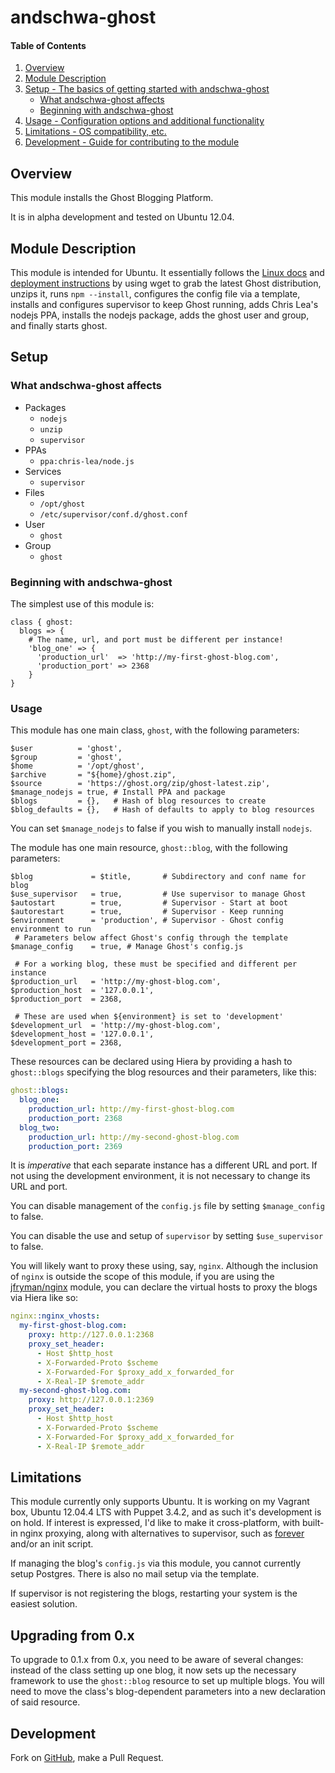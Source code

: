 # andschwa-ghost

#### Table of Contents

1. [Overview](#overview)
2. [Module Description](#module-description)
3. [Setup - The basics of getting started with andschwa-ghost](#setup)
    * [What andschwa-ghost affects](#what-andschwa-ghost-affects)
    * [Beginning with andschwa-ghost](#beginning-with-andschwa-ghost)
4. [Usage - Configuration options and additional functionality](#usage)
5. [Limitations - OS compatibility, etc.](#limitations)
6. [Development - Guide for contributing to the module](#development)

## Overview

This module installs the Ghost Blogging Platform.

It is in alpha development and tested on Ubuntu 12.04.

## Module Description

This module is intended for Ubuntu. It essentially follows the
[Linux docs](http://docs.ghost.org/installation/linux/) and
[deployment instructions](http://docs.ghost.org/installation/deploy/)
by using wget to grab the latest Ghost distribution, unzips it, runs
`npm --install`, configures the config file via a template, installs
and configures supervisor to keep Ghost running, adds Chris Lea's
nodejs PPA, installs the nodejs package, adds the ghost user and
group, and finally starts ghost.

## Setup

### What andschwa-ghost affects

* Packages
    * `nodejs`
	* `unzip`
	* `supervisor`
* PPAs
    * `ppa:chris-lea/node.js`
* Services
    * `supervisor`
* Files
    * `/opt/ghost`
    * `/etc/supervisor/conf.d/ghost.conf`
* User
    * `ghost`
* Group
    * `ghost`

### Beginning with andschwa-ghost

The simplest use of this module is:

```puppet
class { ghost:
  blogs => {
    # The name, url, and port must be different per instance!
    'blog_one' => {
      'production_url'  => 'http://my-first-ghost-blog.com',
      'production_port' => 2368
    }
}
```

### Usage

This module has one main class, `ghost`, with the following
parameters:

```puppet
$user          = 'ghost',
$group         = 'ghost',
$home          = '/opt/ghost',
$archive       = "${home}/ghost.zip",
$source        = 'https://ghost.org/zip/ghost-latest.zip',
$manage_nodejs = true, # Install PPA and package
$blogs         = {},   # Hash of blog resources to create
$blog_defaults = {},   # Hash of defaults to apply to blog resources
```

You can set `$manage_nodejs` to false if you wish to manually install
`nodejs`.

The module has one main resource, `ghost::blog`, with the following
parameters:

```puppet
$blog             = $title,       # Subdirectory and conf name for blog
$use_supervisor   = true,         # Use supervisor to manage Ghost
$autostart        = true,         # Supervisor - Start at boot
$autorestart      = true,         # Supervisor - Keep running
$environment      = 'production', # Supervisor - Ghost config environment to run
 # Parameters below affect Ghost's config through the template
$manage_config    = true, # Manage Ghost's config.js

 # For a working blog, these must be specified and different per instance
$production_url   = 'http://my-ghost-blog.com',
$production_host  = '127.0.0.1',
$production_port  = 2368,

 # These are used when ${environment} is set to 'development'
$development_url  = 'http://my-ghost-blog.com',
$development_host = '127.0.0.1',
$development_port = 2368,
```

These resources can be declared using Hiera by providing a hash to
`ghost::blogs` specifying the blog resources and their parameters,
like this:

```yaml
ghost::blogs:
  blog_one:
    production_url: http://my-first-ghost-blog.com
    production_port: 2368
  blog_two:
    production_url: http://my-second-ghost-blog.com
    production_port: 2369
```

It is *imperative* that each separate instance has a different URL and
port. If not using the development environment, it is not necessary to
change its URL and port.

You can disable management of the `config.js` file by setting
`$manage_config` to false.

You can disable the use and setup of `supervisor` by setting
`$use_supervisor` to false.

You will likely want to proxy these using, say, `nginx`. Although the
inclusion of `nginx` is outside the scope of this module, if you are
using the [jfryman/nginx](https://forge.puppetlabs.com/jfryman/nginx)
module, you can declare the virtual hosts to proxy the blogs via Hiera
like so:

```yaml
nginx::nginx_vhosts:
  my-first-ghost-blog.com:
    proxy: http://127.0.0.1:2368
    proxy_set_header:
      - Host $http_host
      - X-Forwarded-Proto $scheme
      - X-Forwarded-For $proxy_add_x_forwarded_for
      - X-Real-IP $remote_addr
  my-second-ghost-blog.com:
    proxy: http://127.0.0.1:2369
    proxy_set_header:
      - Host $http_host
      - X-Forwarded-Proto $scheme
      - X-Forwarded-For $proxy_add_x_forwarded_for
      - X-Real-IP $remote_addr
```

## Limitations

This module currently only supports Ubuntu. It is working on my
Vagrant box, Ubuntu 12.04.4 LTS with Puppet 3.4.2, and as such it's
development is on hold. If interest is expressed, I'd like to make it
cross-platform, with built-in nginx proxying, along with alternatives
to supervisor, such as [forever](https://npmjs.org/package/forever)
and/or an init script.

If managing the blog's `config.js` via this module, you cannot
currently setup Postgres. There is also no mail setup via the
template.

If supervisor is not registering the blogs, restarting your system is
the easiest solution.

## Upgrading from 0.x

To upgrade to 0.1.x from 0.x, you need to be aware of several changes:
instead of the class setting up one blog, it now sets up the necessary
framework to use the `ghost::blog` resource to set up multiple
blogs. You will need to move the class's blog-dependent parameters into a new
declaration of said resource.

## Development

Fork on
[GitHub](https://github.com/andschwa/puppet-ghost), make
a Pull Request.
